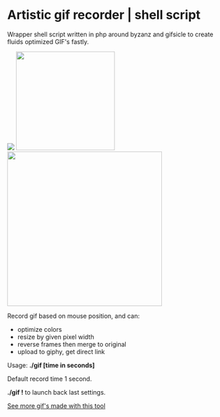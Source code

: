 # Artistic gif recorder | shell script
Wrapper shell script written in php around byzanz and gifsicle to create fluids optimized GIF's fastly.

<img src="https://i.giphy.com/l1KVaNU6xfgbOmsJq.gif"> <img height="226" src="https://ponyhacks.com/img/www/gif1492819850_merged.gif"> <img width="354" src="https://i.giphy.com/l0Iyh9741gIztjtIc.gif">

Record gif based on mouse position, and can:
- optimize colors
- resize by given pixel width
- reverse frames then merge to original
- upload to giphy, get direct link

Usage: <b>./gif [time in seconds]</b>

Default record time 1 second.

<b>./gif !</b> to launch back last settings.

<a href="https://webdev23.github.io/gif/expo.html">See more gif's made with this tool</a>
